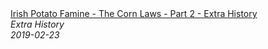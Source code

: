 <!--2024-07-21 00:21:39-->
<div class="yb">
  <a class="nodecor" href="/index.html?istoriya/irish_potato_famine_-_the_corn_laws_-_part_2_-_extra_history">
    <img class="preview" data-videoid="E4Dc0ltgf3I" src="https://i.ytimg.com/vi/E4Dc0ltgf3I/hqdefault.jpg" align="middle" alt="">
  </a>
  <div class="inlbl text">
    <a class="nodecor" href="/index.html?istoriya/irish_potato_famine_-_the_corn_laws_-_part_2_-_extra_history">Irish Potato Famine - The Corn Laws - Part 2 - Extra History</a><br>
    <i class="smaller2">Extra History</i><br>
    <i class="smaller3">2019-02-23</i>
  </div>
</div>
